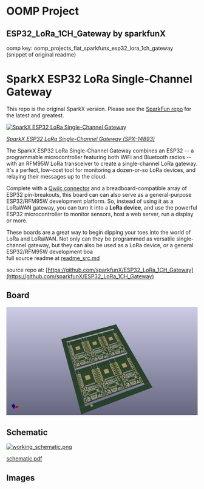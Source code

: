 # OOMP Project  
## ESP32_LoRa_1CH_Gateway  by sparkfunX  
  
oomp key: oomp_projects_flat_sparkfunx_esp32_lora_1ch_gateway  
(snippet of original readme)  
  
SparkX ESP32 LoRa Single-Channel Gateway  
========================================  
  
This repo is the original SparkX version. Please see the [SparkFun repo](https://github.com/sparkfun/ESP32_LoRa_1Ch_Gateway/) for the latest and greatest.  
  
[![SparkX ESP32 LoRa Single-Channel Gateway](https://cdn.sparkfun.com//assets/parts/1/3/1/7/6/14893-ESP32_LoRa_1-Channel_Gateway-01.jpg)](https://www.sparkfun.com/products/14893)  
  
[*SparkX  ESP32 LoRa Single-Channel Gateway (SPX-14893)*](https://www.sparkfun.com/products/14893)  
  
The SparkX ESP32 LoRa Single-Channel Gateway combines an ESP32 -- a programmable microcontroller featuring both WiFi and Bluetooth radios -- with an RFM95W LoRa transceiver to create a single-channel LoRa gateway. It's a perfect, low-cost tool for monitoring a dozen-or-so LoRa devices, and relaying their messages up to the cloud.  
  
Complete with a [Qwiic connector](https://www.sparkfun.com/qwiic) and a breadboard-compatible array of ESP32 pin-breakouts, this board can can also serve as a general-purpose ESP32/RFM95W development platform. So, instead of using it as a LoRaWAN gateway, you can turn it into a **LoRa device**, and use the powerful ESP32 microcontroller to monitor sensors, host a web server, run a display or more.  
  
These boards are a great way to begin dipping your toes into the world of LoRa and LoRaWAN. Not only can they be programmed as versatile single-channel gateway, but they can also be used as a LoRa device, or a general ESP32/RFM95W development boa  
  full source readme at [readme_src.md](readme_src.md)  
  
source repo at: [https://github.com/sparkfunX/ESP32_LoRa_1CH_Gateway](https://github.com/sparkfunX/ESP32_LoRa_1CH_Gateway)  
## Board  
  
[![working_3d.png](working_3d_600.png)](working_3d.png)  
## Schematic  
  
[![working_schematic.png](working_schematic_600.png)](working_schematic.png)  
  
[schematic pdf](working_schematic.pdf)  
## Images  

